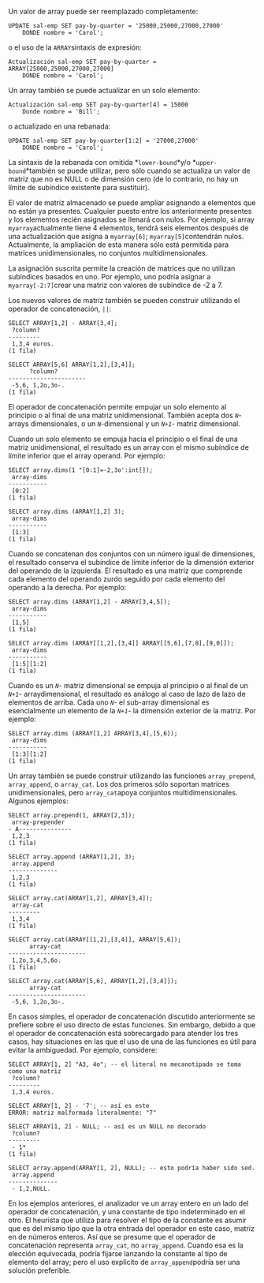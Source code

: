 Un valor de array puede ser reemplazado completamente:

```
UPDATE sal-emp SET pay-by-quarter = '25000,25000,27000,27000'
    DONDE nombre = 'Carol';
```

o el uso de la  `ARRAY`sintaxis de expresión:

```
Actualización sal-emp SET pay-by-quarter = ARRAY[25000,25000,27000,27000]
    DONDE nombre = 'Carol';
```

Un array también se puede actualizar en un solo elemento:

```
Actualización sal-emp SET pay-by-quarter[4] = 15000
    Donde nombre = 'Bill';
```

o actualizado en una rebanada:

```
UPDATE sal-emp SET pay-by-quarter[1:2] = '27000,27000'
    DONDE nombre = 'Carol';
```

La sintaxis de la rebanada con omitida  *`lower-bound`*y/o  *`upper-bound`*también se puede utilizar, pero sólo cuando se actualiza un valor de matriz que no es NULL o de dimensión cero (de lo contrario, no hay un límite de  subíndice existente para sustituir).

El valor de matriz almacenado se puede ampliar asignando a  elementos que no están ya presentes. Cualquier puesto entre los  anteriormente presentes y los elementos recién asignados se llenará con  nulos. Por ejemplo, si array  `myarray`actualmente tiene 4 elementos, tendrá seis elementos después de una actualización que asigna a `myarray[6]`;  `myarray[5]`contendrán nulos. Actualmente, la ampliación de esta manera sólo está permitida  para matrices unidimensionales, no conjuntos multidimensionales.

La asignación suscrita permite la creación de matrices que no  utilizan subíndices basados en uno. Por ejemplo, uno podría asignar a  `myarray[-2:7]`crear una matriz con valores de subíndice de -2 a 7.

Los nuevos valores de matriz también se pueden construir utilizando el operador de concatenación, `||`:

```
SELECT ARRAY[1,2] - ARRAY[3,4];
 ?column?
---------
 1,3,4 euros.
(1 fila)

SELECT ARRAY[5,6] ARRAY[1,2],[3,4]];
      ?column?
----------------------
 -5,6, 1,2o,3o-.
(1 fila)
```

El operador de concatenación permite empujar un solo elemento al  principio o al final de una matriz unidimensional. También acepta dos *`N`*- arrays dimensionales, o un *`N`*-dimensional y un *`N+1`*- matriz dimensional.

Cuando un solo elemento se empuja hacia el principio o el final  de una matriz unidimensional, el resultado es un array con el mismo  subíndice de límite inferior que el array operand. Por ejemplo:

```
SELECT array.dims(1 "[0:1]=-2,3o':int[]);
 array-dims
-----------
 [0:2]
(1 fila)

SELECT array.dims (ARRAY[1,2] 3);
 array-dims
-----------
 [1:3]
(1 fila)
```

Cuando se concatenan dos conjuntos con un número igual de  dimensiones, el resultado conserva el subíndice de límite inferior de la dimensión exterior del operando de la izquierda. El resultado es una  matriz que comprende cada elemento del operando zurdo seguido por cada  elemento del operando a la derecha. Por ejemplo:

```
SELECT array.dims (ARRAY[1,2] - ARRAY[3,4,5]);
 array-dims
-----------
 [1,5]
(1 fila)

SELECT array.dims (ARRAY[[1,2],[3,4]] ARRAY[[5,6],[7,8],[9,0]]);
 array-dims
-----------
 [1:5][1:2]
(1 fila)
```

Cuando es un *`N`*- matriz dimensional se empuja al principio o al final de un *`N+1`*- arraydimensional, el resultado es análogo al caso de lazo de lazo de elementos de arriba. Cada uno *`N`*- el sub-array dimensional es esencialmente un elemento de la *`N+1`*- la dimensión exterior de la matriz. Por ejemplo:

```
SELECT array.dims (ARRAY[1,2] ARRAY[3,4],[5,6]);
 array-dims
-----------
 [1:3][1:2]
(1 fila)
```

Un array también se puede construir utilizando las funciones `array_prepend`, `array_append`, o `array_cat`. Los dos primeros sólo soportan matrices unidimensionales, pero  `array_cat`apoya conjuntos multidimensionales. Algunos ejemplos:

```
SELECT array.prepend(1, ARRAY[2,3]);
 array-prepender
- A---------------
 1,2,3
(1 fila)

SELECT array.append (ARRAY[1,2], 3);
 array.append
--------------
 1,2,3
(1 fila)

SELECT array.cat(ARRAY[1,2], ARRAY[3,4]);
 array-cat
---------
 1,3,4
(1 fila)

SELECT array.cat(ARRAY[[1,2],[3,4]], ARRAY[5,6]);
      array-cat
----------------------
 1,2o,3,4,5,6o.
(1 fila)

SELECT array.cat(ARRAY[5,6], ARRAY[1,2],[3,4]]);
      array-cat
----------------------
 -5,6, 1,2o,3o-.
```

En casos simples, el operador de concatenación discutido  anteriormente se prefiere sobre el uso directo de estas funciones. Sin  embargo, debido a que el operador de concatenación está sobrecargado  para atender los tres casos, hay situaciones en las que el uso de una de las funciones es útil para evitar la ambiguedad. Por ejemplo,  considere:

```
SELECT ARRAY[1, 2] "A3, 4o"; -- el literal no mecanotipado se toma como una matriz
 ?column?
---------
 1,3,4 euros.

SELECT ARRAY[1, 2] - '7'; -- así es este
ERROR: matriz malformada literalmente: "7"

SELECT ARRAY[1, 2] - NULL; -- así es un NULL no decorado
 ?column?
---------
 - 1*
(1 fila)

SELECT array.append(ARRAY[1, 2], NULL); -- esto podría haber sido sed.
 array.append
--------------
 - 1,2,NULL.
```

En los ejemplos anteriores, el analizador ve un array entero en  un lado del operador de concatenación, y una constante de tipo  indeterminado en el otro. El heurista que utiliza para resolver el tipo  de la constante es asumir que es del mismo tipo que la otra entrada del  operador en este caso, matriz en de números enteros. Así que se presume  que el operador de concatenación representa `array_cat`, no `array_append`. Cuando esa es la elección equivocada, podría fijarse lanzando la  constante al tipo de elemento del array; pero el uso explícito de  `array_append`podría ser una solución preferible.
